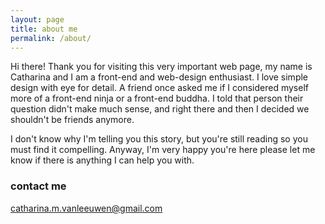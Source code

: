 ```yaml
---
layout: page
title: about me
permalink: /about/
---
```


Hi there! Thank you for visiting this very important web page, my name is Catharina and I am a front-end and web-design enthusiast. I love simple design with eye for detail. A friend once asked me if I considered myself more of a front-end ninja or a front-end buddha. I told that person their question didn't make much sense, and right there and then I decided we shouldn't be friends anymore.

I don't know why I'm telling you this story, but you're still reading so you must find it compelling. Anyway, I'm very happy you're here please let me know if there is anything I can help you with.

### contact me

[catharina.m.vanleeuwen@gmail.com](mailto:catharina.m.vanleeuwen@gmail.com)
